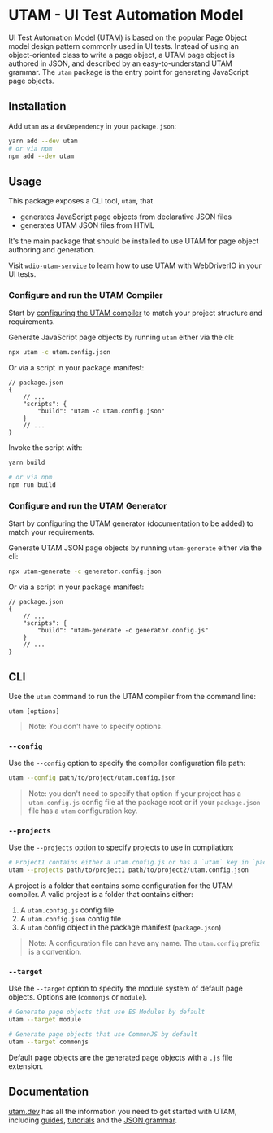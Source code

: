 # UTAM - UI Test Automation Model

UI Test Automation Model (UTAM) is based on the popular Page Object model design pattern commonly used in UI tests.
Instead of using an object-oriented class to write a page object, a UTAM page object is authored in JSON, and described
by an easy-to-understand UTAM grammar. The `utam` package is the entry point for generating JavaScript page objects.

## Installation

Add `utam` as a `devDependency` in your `package.json`:

```sh
yarn add --dev utam
# or via npm
npm add --dev utam
```

## Usage

This package exposes a CLI tool, `utam`, that

-   generates JavaScript page objects from declarative JSON files
-   generates UTAM JSON files from HTML

It's the main package that should be installed to use UTAM for page object authoring and generation.

Visit [`wdio-utam-service`][npm-wdio-utam-service-pkg] to learn how to use UTAM with WebDriverIO in your UI tests.

### Configure and run the UTAM Compiler

Start by [configuring the UTAM compiler][docs-compiler-config] to match your project structure and requirements.

Generate JavaScript page objects by running `utam` either via the cli:

```sh
npx utam -c utam.config.json
```

Or via a script in your package manifest:

```jsonc
// package.json
{
    // ...
    "scripts": {
        "build": "utam -c utam.config.json"
    }
    // ...
}
```

Invoke the script with:

```sh
yarn build

# or via npm
npm run build
```

### Configure and run the UTAM Generator

Start by configuring the UTAM generator (documentation to be added) to match your requirements.

Generate UTAM JSON page objects by running `utam-generate` either via the cli:

```sh
npx utam-generate -c generator.config.json
```

Or via a script in your package manifest:

```jsonc
// package.json
{
    // ...
    "scripts": {
        "build": "utam-generate -c generator.config.js"
    }
    // ...
}
```

## CLI

Use the `utam` command to run the UTAM compiler from the command line:

```
utam [options]
```

> Note: You don't have to specify options.

### `--config`

Use the `--config` option to specify the compiler configuration file path:

```sh
utam --config path/to/project/utam.config.json
```

> Note: you don't need to specify that option if your project has a `utam.config.js` config file at the package root or
> if your `package.json` file has a `utam` configuration key.

### `--projects`

Use the `--projects` option to specify projects to use in compilation:

```sh
# Project1 contains either a utam.config.js or has a `utam` key in `package.json`
utam --projects path/to/project1 path/to/project2/utam.config.json
```

A project is a folder that contains some configuration for the UTAM compiler.
A valid project is a folder that contains either:

1. A `utam.config.js` config file
2. A `utam.config.json` config file
3. A `utam` config object in the package manifest (`package.json`)

> Note: A configuration file can have any name. The `utam.config` prefix is a convention.

### `--target`

Use the `--target` option to specify the module system of default page objects. Options are (`commonjs` or `module`).

```sh
# Generate page objects that use ES Modules by default
utam --target module

# Generate page objects that use CommonJS by default
utam --target commonjs
```

Default page objects are the generated page objects with a `.js` file extension.

## Documentation

[utam.dev][utam-dev] has all the information you need to get started with UTAM, including [guides][doc-guides],
[tutorials][doc-tutorials] and the [JSON grammar][doc-grammar].

[npm-wdio-utam-service-pkg]: https://www.npmjs.com/package/wdio-utam-service
[docs-compiler-config]: https://utam.dev/guide/js-guide#compiler-setup
[utam-dev]: https://utam.dev
[doc-guides]: https://utam.dev/guide/introduction
[doc-tutorials]: https://utam.dev/tutorial/introduction
[doc-grammar]: https://utam.dev/grammar/spec
